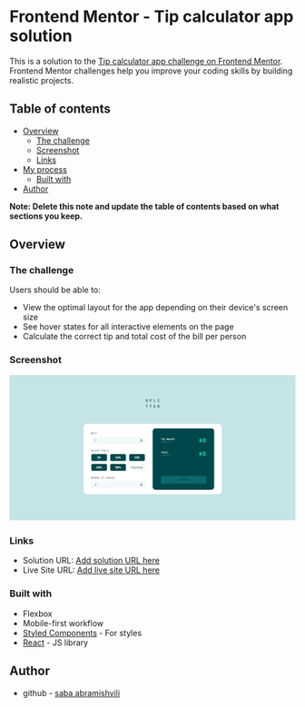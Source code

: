 # Frontend Mentor - Tip calculator app solution

This is a solution to the [Tip calculator app challenge on Frontend Mentor](https://www.frontendmentor.io/challenges/tip-calculator-app-ugJNGbJUX). Frontend Mentor challenges help you improve your coding skills by building realistic projects.

## Table of contents

- [Overview](#overview)
  - [The challenge](#the-challenge)
  - [Screenshot](#screenshot)
  - [Links](#links)
- [My process](#my-process)
  - [Built with](#built-with)
- [Author](#author)

**Note: Delete this note and update the table of contents based on what sections you keep.**

## Overview

### The challenge

Users should be able to:

- View the optimal layout for the app depending on their device's screen size
- See hover states for all interactive elements on the page
- Calculate the correct tip and total cost of the bill per person

### Screenshot

![](./screenshot.jpg)

### Links

- Solution URL: [Add solution URL here](https://github.com/abramishvilisaba/tip-calculator-app)
- Live Site URL: [Add live site URL here](https://sabramishvili-tip-app.netlify.app/)


### Built with

- Flexbox
- Mobile-first workflow
- [Styled Components](https://styled-components.com/) - For styles
- [React](https://reactjs.org/) - JS library






## Author

- github - [saba abramishvili](github.com/abramishvilisaba)

